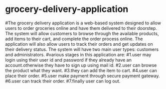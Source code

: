 # grocery-delivery-application
#The grocery delivery application is a web-based system designed to allow users to order groceries online and have them delivered to their doorstep. The system will allow customers to browse through the available products, add items to their cart, and complete the order process online. The application will also allow users to track their orders and get updates on their delivery status. The system will have two main user types: customers and administrators.
#various stages in this application are:
#1.user may login using their user id and password if they already have an account.otherwise they have to sign up using mail id.
#2.user can browse the product what they want.
#3.they can add the item to cart.
#4.user can place their order.
#5.user make payment through secure payment gateway.
#6.user can track their order.
#7.finally user can log out.
